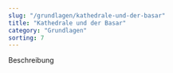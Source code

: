 ```yaml
---
slug: "/grundlagen/kathedrale-und-der-basar"
title: "Kathedrale und der Basar"
category: "Grundlagen"
sorting: 7
---
```


Beschreibung